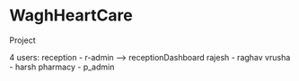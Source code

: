 # WaghHeartCare
Project

4 users:
reception - r-admin --> receptionDashboard
rajesh - raghav
vrusha - harsh
pharmacy - p_admin



